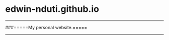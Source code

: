 # edwin-nduti.github.io
******************************

###=====My personal website.=====

******************************
